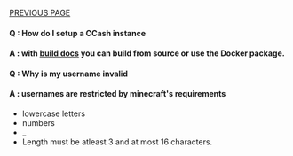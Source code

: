 [PREVIOUS PAGE](building.md) 

#### Q : How do I setup a CCash instance
#### A : with [build docs](https://github.com/EntireTwix/CCash/blob/main/docs/building.md) you can build from source or use the Docker package.

#### Q : Why is my username invalid
#### A : usernames are restricted by minecraft's requirements
* lowercase letters
* numbers
* _
* Length must be atleast 3 and at most 16 characters.
